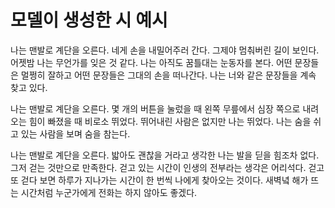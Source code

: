 # 모델이 생성한 시 예시

나는 맨발로 계단을 오른다. 네게 손을 내밀어주러 간다. 그제야 멈춰버린 길이 보인다. 어젯밤 나는 무언가를 잊은 것 같다. 나는 아직도 꿈틀대는 눈동자를 본다. 어떤 문장들은 멀쩡히 잘하고 어떤 문장들은 그대의 손을 떠나간다. 나는 너와 같은 문장들을 계속 찾고 있다.

나는 맨발로 계단을 오른다. 몇 개의 버튼을 눌렀을 때 왼쪽 무릎에서 심장 쪽으로 내려오는 힘이 빠졌을 때 비로소 뛰었다. 뛰어내린 사람은 없지만 나는 뛰었다. 나는 숨을 쉬고 있는 사람을 보며 숨을 참는다.

나는 맨발로 계단을 오른다. 밟아도 괜찮을 거라고 생각한 나는 발을 딛을 힘조차 없다. 그저 걷는 것만으로 만족한다. 걷고 있는 시간이 인생의 전부라는 생각은 어리석다. 걷고 또 걷다 보면 하루가 지나가는 시간이 한 번씩 나에게 찾아오는 것이다. 새벽녘 해가 뜨는 시간처럼 누군가에게 전화는 하지 않아도 좋겠다.